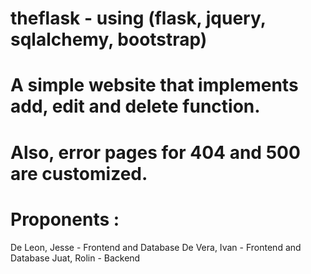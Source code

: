 # theflask - using (flask, jquery, sqlalchemy, bootstrap)

# A simple website that implements add, edit and delete function.
# Also, error pages for 404 and 500 are customized.

# Proponents :
  De Leon, Jesse - Frontend and Database 
  De Vera, Ivan  - Frontend and Database
  Juat, Rolin    - Backend
  
  
